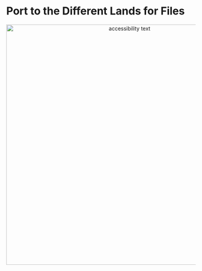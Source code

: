 # Port to the Different Lands for Files

<p align="center">
  <img src="https://upload.wikimedia.org/wikipedia/commons/d/d6/Aurora_Riding_in_Her_Chariot_MET_DP807708.jpg" width="640" alt="accessibility text">
</p>
